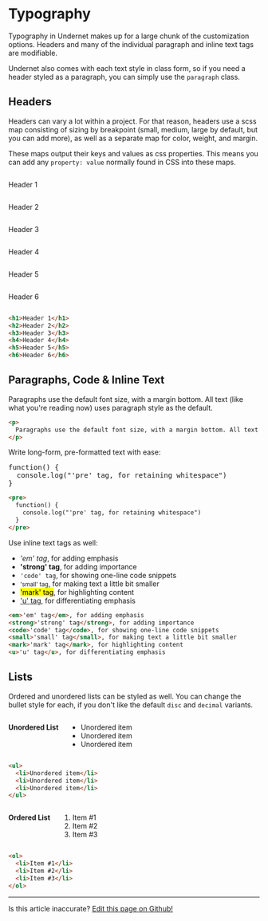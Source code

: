 # Typography

Typography in Undernet makes up for a large chunk of the customization options. Headers and many of the individual paragraph and inline text tags are modifiable.

Undernet also comes with each text style in class form, so if you need a header styled as a paragraph, you can simply use the `paragraph` class.

## Headers

Headers can vary a lot within a project. For that reason, headers use a scss map consisting of sizing by breakpoint (small, medium, large by default, but you can add more), as well as a separate map for color, weight, and margin.

These maps output their keys and values as css properties. This means you can add any `property: value` normally found in CSS into these maps.

<div class="row">
  <div class="xsmall-12 medium-6 columns has-no-padding-bottom">
    <p class="h1">Header 1</p>
  </div>
  <div class="xsmall-12 medium-6 columns has-no-padding-bottom">
    <p class="h2">Header 2</p>
  </div>
  <div class="xsmall-12 medium-6 columns has-no-padding-bottom">
    <p class="h3">Header 3</p>
  </div>
  <div class="xsmall-12 medium-6 columns has-no-padding-bottom">
    <p class="h4">Header 4</p>
  </div>
  <div class="xsmall-12 medium-6 columns has-no-padding-bottom">
    <p class="h5">Header 5</p>
  </div>
  <div class="xsmall-12 medium-6 columns has-no-padding-bottom">
    <p class="h6">Header 6</p>
  </div>
</div>

```html
<h1>Header 1</h1>
<h2>Header 2</h2>
<h3>Header 3</h3>
<h4>Header 4</h4>
<h5>Header 5</h5>
<h6>Header 6</h6>
```

## Paragraphs, Code & Inline Text

Paragraphs use the default font size, with a margin bottom. All text (like what you're reading now) uses paragraph style as the default.

```html
<p>
  Paragraphs use the default font size, with a margin bottom. All text (like what you're reading now) uses paragraph style as the default. Just a regular old paragraph. I debated using a lorem ipsum generator here, but I think typing out coherent thoughts is on the upswing.
</p>
```

Write long-form, pre-formatted text with ease:

<pre>
function() {
  console.log("'pre' tag, for retaining whitespace")
}
</pre>

```html
<pre>
  function() {
    console.log("'pre' tag, for retaining whitespace")
  }
</pre>
```

Use inline text tags as well:

<ul>
  <li><em>'em' tag</em>, for adding emphasis</li>
  <li><strong>'strong' tag</strong>, for adding importance</li>
  <li><code>'code' tag</code>, for showing one-line code snippets</li>
  <li><small>'small' tag</small>, for making text a little bit smaller</li>
  <li><mark>'mark' tag</mark>, for highlighting content</li>
  <li><u>'u' tag</u>, for differentiating emphasis</li>
</ul>

```html
<em>'em' tag</em>, for adding emphasis
<strong>'strong' tag</strong>, for adding importance
<code>'code' tag</code>, for showing one-line code snippets
<small>'small' tag</small>, for making text a little bit smaller
<mark>'mark' tag</mark>, for highlighting content
<u>'u' tag</u>, for differentiating emphasis
```

## Lists

Ordered and unordered lists can be styled as well. You can change the bullet style for each, if you don't like the default `disc` and `decimal` variants.

<div class="row">
  <div class="xsmall-12 medium-6 columns">
    <p><strong>Unordered List</strong></p>
    <ul>
      <li>Unordered item</li>
      <li>Unordered item</li>
      <li>Unordered item</li>
    </ul>
  </div>
</div>

```html
<ul>
  <li>Unordered item</li>
  <li>Unordered item</li>
  <li>Unordered item</li>
</ul>
```

<div class="row">
  <div class="xsmall-12 medium-6 columns">
    <p><strong>Ordered List</strong></p>
    <ol>
      <li>Item #1</li>
      <li>Item #2</li>
      <li>Item #3</li>
    </ol>
  </div>
</div>

```html
<ol>
  <li>Item #1</li>
  <li>Item #2</li>
  <li>Item #3</li>
</ol>
```

<hr />
<p class="has-right-text">Is this article inaccurate? <a href="https://github.com/geotrev/undernet/tree/master/docs/typography.md">Edit this page on Github!</a></p>
